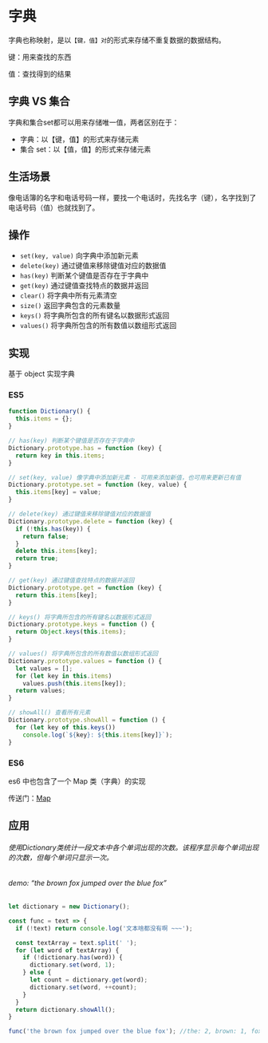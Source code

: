 # 字典

字典也称映射，是以`【键，值】对`的形式来存储不重复数据的数据结构。

键：用来查找的东西

值：查找得到的结果

## 字典 VS 集合

字典和集合set都可以用来存储唯一值，两者区别在于：

- 字典：以【键，值】的形式来存储元素
- 集合 set：以【值，值】的形式来存储元素

## 生活场景

像电话簿的名字和电话号码一样，要找一个电话时，先找名字（键），名字找到了电话号码（值）也就找到了。

## 操作

- `set(key, value)` 向字典中添加新元素
- `delete(key)` 通过键值来移除键值对应的数据值
- `has(key)` 判断某个键值是否存在于字典中
- `get(key)` 通过键值查找特点的数据并返回
- `clear()` 将字典中所有元素清空
- `size()` 返回字典包含的元素数量
- `keys()` 将字典所包含的所有键名以数据形式返回
- `values()` 将字典所包含的所有数值以数组形式返回

## 实现

基于 object 实现字典

### ES5

```Javascript
function Dictionary() {
  this.items = {};
}

// has(key) 判断某个键值是否存在于字典中
Dictionary.prototype.has = function (key) {
  return key in this.items;
}

// set(key, value) 像字典中添加新元素 - 可用来添加新值，也可用来更新已有值
Dictionary.prototype.set = function (key, value) {
  this.items[key] = value;
}

// delete(key) 通过键值来移除键值对应的数据值
Dictionary.prototype.delete = function (key) {
  if (!this.has(key)) {
    return false;
  }
  delete this.items[key];
  return true;
}

// get(key) 通过键值查找特点的数据并返回
Dictionary.prototype.get = function (key) {
  return this.items[key];
}

// keys() 将字典所包含的所有键名以数据形式返回
Dictionary.prototype.keys = function () {
  return Object.keys(this.items);
}

// values() 将字典所包含的所有数值以数组形式返回
Dictionary.prototype.values = function () {
  let values = [];
  for (let key in this.items)
    values.push(this.items[key]);
  return values;
}

// showAll() 查看所有元素
Dictionary.prototype.showAll = function () {
  for (let key of this.keys())
    console.log(`${key}: ${this.items[key]}`);
}

```

### ES6

es6 中也包含了一个 Map 类（字典）的实现

传送门：[Map](http://es6.ruanyifeng.com/#docs/set-map#Map)

## 应用

###### 使用Dictionary类统计一段文本中各个单词出现的次数。该程序显示每个单词出现的次数，但每个单词只显示一次。
###### demo: “the brown fox jumped over the blue fox”

```javascript
let dictionary = new Dictionary();

const func = text => {
  if (!text) return console.log('文本啥都没有啊 ~~~');

  const textArray = text.split(' ');
  for (let word of textArray) {
    if (!dictionary.has(word)) {
      dictionary.set(word, 1);
    } else {
      let count = dictionary.get(word);
      dictionary.set(word, ++count);
    }
  }
  return dictionary.showAll();
}

func('the brown fox jumped over the blue fox'); //the: 2, brown: 1, fox: 2, jumped: 1, over: 1, blue: 1

```
